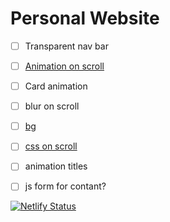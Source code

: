 # Personal Website

- [ ] Transparent nav bar
- [ ] [Animation on scroll](https://css-tricks.com/books/greatest-css-tricks/scroll-animation/)
- [ ] Card animation
- [ ] blur on scroll
- [ ] [bg](https://codepen.io/MarcoGuglielmelli/pen/lLCxy)
- [ ] [css on scroll ](https://coolcssanimation.com/how-to-trigger-a-css-animation-on-scroll/)
- [ ] animation titles
- [ ] js form for contant?


[![Netlify Status](https://api.netlify.com/api/v1/badges/f36bd0ad-ba72-4e05-bb94-dd0411b6e3cc/deploy-status)](https://app.netlify.com/sites/samf/deploys)
